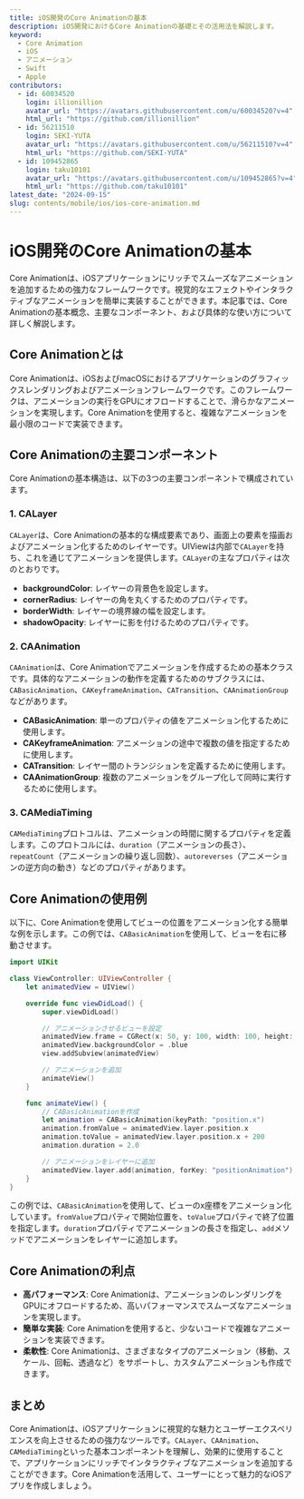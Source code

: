 ```yaml
---
title: iOS開発のCore Animationの基本
description: iOS開発におけるCore Animationの基礎とその活用法を解説します。
keyword:
  - Core Animation
  - iOS
  - アニメーション
  - Swift
  - Apple
contributors:
  - id: 60034520
    login: illionillion
    avatar_url: "https://avatars.githubusercontent.com/u/60034520?v=4"
    html_url: "https://github.com/illionillion"
  - id: 56211510
    login: SEKI-YUTA
    avatar_url: "https://avatars.githubusercontent.com/u/56211510?v=4"
    html_url: "https://github.com/SEKI-YUTA"
  - id: 109452865
    login: taku10101
    avatar_url: "https://avatars.githubusercontent.com/u/109452865?v=4"
    html_url: "https://github.com/taku10101"
latest_date: "2024-09-15"
slug: contents/mobile/ios/ios-core-animation.md
---
```


# iOS開発のCore Animationの基本

Core Animationは、iOSアプリケーションにリッチでスムーズなアニメーションを追加するための強力なフレームワークです。視覚的なエフェクトやインタラクティブなアニメーションを簡単に実装することができます。本記事では、Core Animationの基本概念、主要なコンポーネント、および具体的な使い方について詳しく解説します。

## Core Animationとは

Core Animationは、iOSおよびmacOSにおけるアプリケーションのグラフィックスレンダリングおよびアニメーションフレームワークです。このフレームワークは、アニメーションの実行をGPUにオフロードすることで、滑らかなアニメーションを実現します。Core Animationを使用すると、複雑なアニメーションを最小限のコードで実装できます。

## Core Animationの主要コンポーネント

Core Animationの基本構造は、以下の3つの主要コンポーネントで構成されています。

### 1. CALayer

`CALayer`は、Core Animationの基本的な構成要素であり、画面上の要素を描画およびアニメーション化するためのレイヤーです。UIViewは内部で`CALayer`を持ち、これを通じてアニメーションを提供します。`CALayer`の主なプロパティは次のとおりです。

- **backgroundColor**: レイヤーの背景色を設定します。
- **cornerRadius**: レイヤーの角を丸くするためのプロパティです。
- **borderWidth**: レイヤーの境界線の幅を設定します。
- **shadowOpacity**: レイヤーに影を付けるためのプロパティです。

### 2. CAAnimation

`CAAnimation`は、Core Animationでアニメーションを作成するための基本クラスです。具体的なアニメーションの動作を定義するためのサブクラスには、`CABasicAnimation`、`CAKeyframeAnimation`、`CATransition`、`CAAnimationGroup`などがあります。

- **CABasicAnimation**: 単一のプロパティの値をアニメーション化するために使用します。
- **CAKeyframeAnimation**: アニメーションの途中で複数の値を指定するために使用します。
- **CATransition**: レイヤー間のトランジションを定義するために使用します。
- **CAAnimationGroup**: 複数のアニメーションをグループ化して同時に実行するために使用します。

### 3. CAMediaTiming

`CAMediaTiming`プロトコルは、アニメーションの時間に関するプロパティを定義します。このプロトコルには、`duration`（アニメーションの長さ）、`repeatCount`（アニメーションの繰り返し回数）、`autoreverses`（アニメーションの逆方向の動き）などのプロパティがあります。

## Core Animationの使用例

以下に、Core Animationを使用してビューの位置をアニメーション化する簡単な例を示します。この例では、`CABasicAnimation`を使用して、ビューを右に移動させます。

```swift
import UIKit

class ViewController: UIViewController {
    let animatedView = UIView()

    override func viewDidLoad() {
        super.viewDidLoad()

        // アニメーションさせるビューを設定
        animatedView.frame = CGRect(x: 50, y: 100, width: 100, height: 100)
        animatedView.backgroundColor = .blue
        view.addSubview(animatedView)

        // アニメーションを追加
        animateView()
    }

    func animateView() {
        // CABasicAnimationを作成
        let animation = CABasicAnimation(keyPath: "position.x")
        animation.fromValue = animatedView.layer.position.x
        animation.toValue = animatedView.layer.position.x + 200
        animation.duration = 2.0

        // アニメーションをレイヤーに追加
        animatedView.layer.add(animation, forKey: "positionAnimation")
    }
}
```

この例では、`CABasicAnimation`を使用して、ビューのx座標をアニメーション化しています。`fromValue`プロパティで開始位置を、`toValue`プロパティで終了位置を指定します。`duration`プロパティでアニメーションの長さを指定し、`add`メソッドでアニメーションをレイヤーに追加します。

## Core Animationの利点

- **高パフォーマンス**: Core Animationは、アニメーションのレンダリングをGPUにオフロードするため、高いパフォーマンスでスムーズなアニメーションを実現します。
- **簡単な実装**: Core Animationを使用すると、少ないコードで複雑なアニメーションを実装できます。
- **柔軟性**: Core Animationは、さまざまなタイプのアニメーション（移動、スケール、回転、透過など）をサポートし、カスタムアニメーションも作成できます。

## まとめ

Core Animationは、iOSアプリケーションに視覚的な魅力とユーザーエクスペリエンスを向上させるための強力なツールです。`CALayer`、`CAAnimation`、`CAMediaTiming`といった基本コンポーネントを理解し、効果的に使用することで、アプリケーションにリッチでインタラクティブなアニメーションを追加することができます。Core Animationを活用して、ユーザーにとって魅力的なiOSアプリを作成しましょう。
